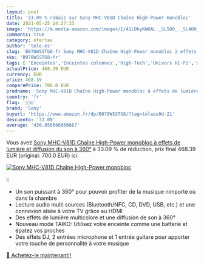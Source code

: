 ```yaml
---
layout: post
title: '33.09 % rabais sur Sony MHC-V81D Chaîne High-Power monobloc'
date: 2021-05-25 14:27:33
image: 'https://m.media-amazon.com/images/I/41LDhyKW0AL._SL500_._SL400_.jpg'
comments: true
category: ofertas
author: 'tole.es'
slug: 'B078WSSTG8-fr Sony MHC-V81D Chaîne High-Power monobloc à effets de...'
sku: 'B078WSSTG8-fr'
tags: [ 'Enceintes','Enceintes colonnes','High-Tech','Univers Hi-Fi','sony', ]
actualPrice: 468.39 EUR
currency: EUR
price: 468.39
comparePrice: 700.0 EUR
prodname: 'Sony MHC-V81D Chaîne High-Power monobloc à effets de lumière et diffusion du son à 360°'
country: 'fr'
flag: '🇫🇷'
brand: 'Sony'
buyurl: 'https://www.amazon.fr/dp/B078WSSTG8/?tag=tolees0d-21'
descuento: '33.09'
average: '430.856666666667'
---
```


Vous avez [Sony MHC-V81D Chaîne High-Power monobloc à effets de lumière et diffusion du son à 360°](https://www.amazon.fr/dp/B078WSSTG8/?tag=tolees0d-21)  à  33.09 % de réduction, prix final  468.39 EUR (original: 700.0 EUR) ici:

[![Sony MHC-V81D Chaîne High-Power monobloc](https://m.media-amazon.com/images/I/41LDhyKW0AL._SL500_._SL400_.jpg)](https://www.amazon.fr/dp/B078WSSTG8/?tag=tolees0d-21)

ℹ️:

- Un son puissant à 360° pour pouvoir profiter de la musique nimporte où dans la chambre
- Lecture audio multi sources (Bluetooth/NFC, CD, DVD, USB, etc.) et une connexion aisée à votre TV grâce au HDMI
- Des effets de lumière multicolore et une diffusion de son à 360°
- Nouveau mode TAIKO: Utilisez votre enceinte comme une batterie et épatez vos proches
- Des effets DJ, 2 entrées microphone et 1 entrée guitare pour apporter votre touche de personnalité à votre musique

[🛒 Achetez-le maintenant!!](https://www.amazon.fr/dp/B078WSSTG8/?tag=tolees0d-21)
